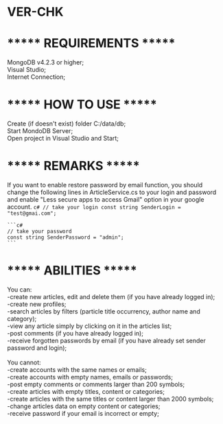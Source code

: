 # VER-CHK
# ***** REQUIREMENTS *****
MongoDB v4.2.3 or higher;<br/>
Visual Studio;<br/>
Internet Connection;<br/>

# ***** HOW TO USE *****
Create (if doesn't exist) folder C:/data/db;<br/>
Start MondoDB Server;<br/>
Open project in Visual Studio and Start;<br/>

# ***** REMARKS *****
If you want to enable restore password by email function, you should change the following lines in ArticleService.cs to your login and password and enable "Less secure apps to access Gmail" option in your google account.
    ```c#
    // take your login
    const string SenderLogin = "test@gmai.com";
    ```

    ```c#
    // take your password
    const string SenderPassword = "admin";
    ```

# ***** ABILITIES *****
You can: <br/>
-create new articles, edit and delete them (if you have already logged in);<br/>
-create new profiles;<br/>
-search articles by filters (particle title occurrency, author name and category);<br/>
-view any article simply by clicking on it in the articles list;<br/>
-post comments (if you have already logged in);<br/>
-receive forgotten passwords by email (if you have already set sender password and login);<br/>
<br/>
You cannot:<br/>
-create accounts with the same names or emails;<br/>
-create accounts with empty names, emails or passwords;<br/>
-post empty comments or comments larger than 200 symbols;<br/>
-create articles with empty titles, content or categories;<br/>
-create articles with the same titles or content larger than 2000 symbols;<br/>
-change articles data on empty content or categories;<br/>
-receive password if your email is incorrect or empty;<br/>
